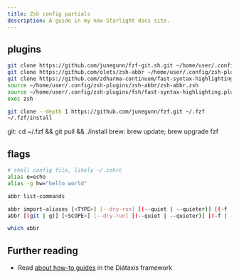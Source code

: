```yaml
---
title: Zsh config partials
description: A guide in my new Starlight docs site.
---
```


## plugins

```sh
git clone https://github.com/junegunn/fzf-git.sh.git ~/home/user/.config/fzf-git --single-branch --branch <main> --depth 1
git clone https://github.com/olets/zsh-abbr ~/home/user/.config/zsh-plugins/zsh-abbr --single-branch --branch <main> --depth 1
git clone https://github.com/zdharma-continuum/fast-syntax-highlighting ~/home/user/.config/zsh-plugins/fsh --single-branch --branch <main> --depth 1
source ~/home/user/.config/zsh-plugins/zsh-abbr/zsh-abbr.zsh
source ~/home/user/.config/zsh-plugins/fsh/fast-syntax-highlighting.plugin.zsh
exec zsh

git clone --depth 1 https://github.com/junegunn/fzf.git ~/.fzf
~/.fzf/install
```

git: cd ~/.fzf && git pull && ./install
brew: brew update; brew upgrade fzf

## flags

```sh
# shell config file, likely ~/.zshrc
alias e=echo
alias -g hw="hello world"

abbr list-commands

abbr import-aliases [<TYPE>] [--dry-run] [(--quiet | --quieter)] [(-f | --force)]
abbr [(git | g)] [<SCOPE>] [--dry-run] [(--quiet | --quieter)] [(-f | --force)] ABBREVIATION=EXPANSION

which abbr
```

## Further reading

- Read [about how-to guides](https://diataxis.fr/how-to-guides/) in the Diátaxis framework
